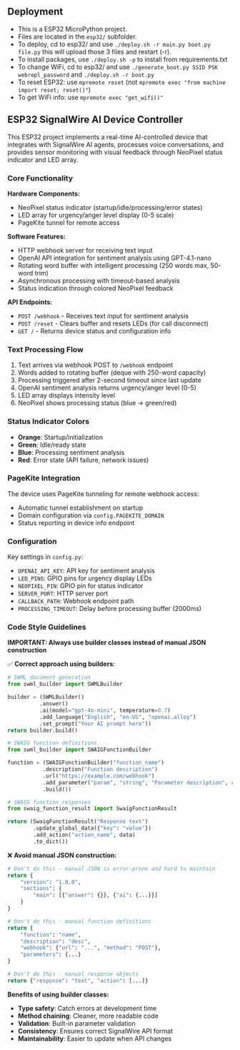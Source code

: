 ## Deployment
* This is a ESP32 MicroPython project.
* Files are located in the `esp32/` subfolder.
* To deploy, cd to esp32/ and use `./deploy.sh -r main.py boot.py file.py` this will upload those 3 files and restart (-r).
* To install packages, use `./deploy.sh -p` to install from requirements.txt
* To change WiFi, cd to esp32/ and use `./generate_boot.py SSID PSK webrepl_password` and `./deploy.sh -r boot.py`
* To reset ESP32: use `mpremote reset` (not `mpremote exec "from machine import reset; reset()"`)
* To get WiFi info: use `mpremote exec "get_wifi()"`

## ESP32 SignalWire AI Device Controller

This ESP32 project implements a real-time AI-controlled device that integrates with SignalWire AI agents, processes voice conversations, and provides sensor monitoring with visual feedback through NeoPixel status indicator and LED array.

### Core Functionality

**Hardware Components:**
- NeoPixel status indicator (startup/idle/processing/error states)
- LED array for urgency/anger level display (0-5 scale)
- PageKite tunnel for remote access

**Software Features:**
- HTTP webhook server for receiving text input
- OpenAI API integration for sentiment analysis using GPT-4.1-nano
- Rotating word buffer with intelligent processing (250 words max, 50-word trim)
- Asynchronous processing with timeout-based analysis
- Status indication through colored NeoPixel feedback

**API Endpoints:**
- `POST /webhook` - Receives text input for sentiment analysis
- `POST /reset` - Clears buffer and resets LEDs (for call disconnect)
- `GET /` - Returns device status and configuration info

### Text Processing Flow

1. Text arrives via webhook POST to `/webhook` endpoint
2. Words added to rotating buffer (deque with 250-word capacity)  
3. Processing triggered after 2-second timeout since last update
4. OpenAI sentiment analysis returns urgency/anger level (0-5)
5. LED array displays intensity level
6. NeoPixel shows processing status (blue → green/red)

### Status Indicator Colors

- **Orange**: Startup/initialization
- **Green**: Idle/ready state  
- **Blue**: Processing sentiment analysis
- **Red**: Error state (API failure, network issues)

### PageKite Integration

The device uses PageKite tunneling for remote webhook access:
- Automatic tunnel establishment on startup
- Domain configuration via `config.PAGEKITE_DOMAIN`
- Status reporting in device info endpoint

### Configuration

Key settings in `config.py`:
- `OPENAI_API_KEY`: API key for sentiment analysis
- `LED_PINS`: GPIO pins for urgency display LEDs
- `NEOPIXEL_PIN`: GPIO pin for status indicator
- `SERVER_PORT`: HTTP server port
- `CALLBACK_PATH`: Webhook endpoint path
- `PROCESSING_TIMEOUT`: Delay before processing buffer (2000ms)

### Code Style Guidelines

**IMPORTANT: Always use builder classes instead of manual JSON construction**

✅ **Correct approach using builders:**
```python
# SWML document generation
from swml_builder import SWMLBuilder

builder = (SWMLBuilder()
          .answer()
          .ai(model="gpt-4o-mini", temperature=0.7)
          .add_language("English", "en-US", "openai.alloy")
          .set_prompt("Your AI prompt here"))
return builder.build()

# SWAIG function definitions
from swml_builder import SWAIGFunctionBuilder

function = (SWAIGFunctionBuilder("function_name")
           .description("Function description")
           .url("https://example.com/webhook")
           .add_parameter("param", "string", "Parameter description", required=True)
           .build())

# SWAIG function responses
from swaig_function_result import SwaigFunctionResult

return (SwaigFunctionResult("Response text")
        .update_global_data({"key": "value"})
        .add_action("action_name", data)
        .to_dict())
```

❌ **Avoid manual JSON construction:**
```python
# Don't do this - manual JSON is error-prone and hard to maintain
return {
    "version": "1.0.0",
    "sections": {
        "main": [{"answer": {}}, {"ai": {...}}]
    }
}

# Don't do this - manual function definitions
return {
    "function": "name",
    "description": "desc", 
    "webhook": {"url": "...", "method": "POST"},
    "parameters": {...}
}

# Don't do this - manual response objects
return {"response": "text", "action": [...]}
```

**Benefits of using builder classes:**
- **Type safety**: Catch errors at development time
- **Method chaining**: Cleaner, more readable code
- **Validation**: Built-in parameter validation
- **Consistency**: Ensures correct SignalWire API format
- **Maintainability**: Easier to update when API changes
